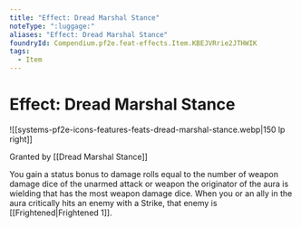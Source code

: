 ```yaml
---
title: "Effect: Dread Marshal Stance"
noteType: ":luggage:"
aliases: "Effect: Dread Marshal Stance"
foundryId: Compendium.pf2e.feat-effects.Item.KBEJVRrie2JTHWIK
tags:
  - Item
---
```


# Effect: Dread Marshal Stance
![[systems-pf2e-icons-features-feats-dread-marshal-stance.webp|150 lp right]]

Granted by [[Dread Marshal Stance]]

You gain a status bonus to damage rolls equal to the number of weapon damage dice of the unarmed attack or weapon the originator of the aura is wielding that has the most weapon damage dice. When you or an ally in the aura critically hits an enemy with a Strike, that enemy is [[Frightened|Frightened 1]].
